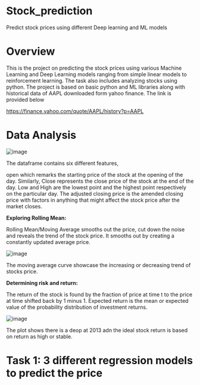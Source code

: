 # Stock_prediction
Predict stock prices using different Deep learning and ML models

# Overview
This is the project on predicting the stock prices using various Machine Learning and Deep Learning models ranging from simple linear models to reinforcement learning. The task also includes analyzing stocks using python. The project is based on basic python and ML libraries along with historical data of AAPL downloaded form yahoo finance. The link is provided below

https://finance.yahoo.com/quote/AAPL/history?p=AAPL

# Data Analysis

![image](https://user-images.githubusercontent.com/44360746/64338966-81ad0000-d015-11e9-813d-25f8f9a31fbb.png)

The dataframe contains six different features, 

open which remarks the starting price of the stock at the opening of the day. Similarly, Close represents the close price of the stock at the end of the day. Low and High are the lowest point and the highest point respectively on the particular day. The adjusted closing price is the amended closing price with factors in anything that might affect the stock price after the market closes.

**Exploring Rolling Mean:** 

Rolling Mean/Moving Average smooths out the price, cut down the noise and reveals the trend of the stock price. It smooths out by creating a constantly updated average price.

![image](https://user-images.githubusercontent.com/44360746/64339806-60e5aa00-d017-11e9-9ba9-d55579272901.png)

The moving average curve showcase the increasing or decreasing trend of stocks price.

**Determining risk and return:**

The return of the stock is found by the fraction of price at time t to the price at time shifted back by 1 minus 1. 
Expected return is the mean or expected value of the probability distribution of investment returns. 

![image](https://user-images.githubusercontent.com/44360746/64340202-2defe600-d018-11e9-97d1-03957907fc63.png)

The plot shows there is a deop at 2013 adn the ideal stock return is based on return as high or stable.

# Task 1: 3 different regression models to predict the price

  



